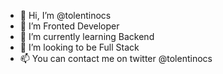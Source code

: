 - 👋 Hi, I’m @tolentinocs
- 👀 I’m Fronted Developer
- 🌱 I’m currently learning Backend
- 💞️ I’m looking to be Full Stack
- 📫 You can contact me on twitter @tolentinocs
